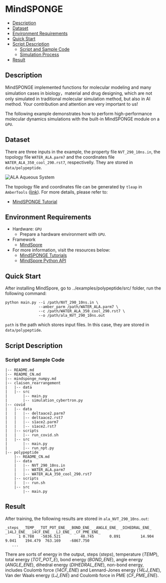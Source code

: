 # MindSPONGE

- [Description](#Description)
- [Dataset](#Dataset)
- [Environment Requirements](#Environment-Requirements)
- [Quick Start](#Quick-Start)
- [Script Description](#Script-Description)
    - [Script and Sample Code](#Script-and-Sample-Code)
    - [Simulation Process](#Simulation-Process)
- [Result](#Result)

## Description

MindSPONGE implemented functions for molecular modeling and many simulation cases in biology，material and drug designing, which are not only simulated in traditional molecular simulation method, but also in AI method. Your contribution and attention are very important to us!

The following example demonstrates how to perform high-performance molecular dynamics simulations with the built-in MindSPONGE module on a `GPU`.

## Dataset

There are three inputs in the example, the property file `NVT_290_10ns.in`, the topology file `WATER_ALA.parm7` and the coordinates file `WATER_ALA_350_cool_290.rst7`, respectivelly. They are stored in `data/polypeptide`.

![ALA Aqueous System](https://images.gitee.com/uploads/images/2021/0323/184453_4bd9b1a6_8142020.png "图片1.png")

The topology file and coordinates file can be generated by `tleap` in `AmberTools` ([link](<http://ambermd.org/GetAmber.php>)). For more details, please refer to:

- [MindSPONGE Tutorial](https://gitee.com/mindspore/mindscience/blob/master/MindSPONGE/examples/)

## Environment Requirements

- Hardware: `GPU`
    - Prepare a hardware environment with `GPU`.
- Framework
    - [MindSpore](https://www.mindspore.cn/install/en)
- For more information, visit the resources below:
    - [MindSPONGE Tutorials](https://gitee.com/mindspore/mindscience/tree/master/MindSPONGE/mindsponge/examples)
    - [MindSpore Python API](https://www.mindspore.cn/docs/api/en/master/index.html)

## Quick Start

After installing MindSpore, go to ../examples/polypeptide/src/ folder, run the following command:

```shell
python main.py --i /path/NVT_290_10ns.in \
               --amber_parm /path/WATER_ALA.parm7 \
               --c /path/WATER_ALA_350_cool_290.rst7 \
               --o /path/ala_NVT_290_10ns.out
```

`path` is the path which stores input files. In this case, they are stored in `data/polypeptide`.

## Script Description

### Script and Sample Code

```shell
|-- README.md
|-- README_CN.md
|-- mindsponge_numpy.md
|-- claisen_rearrangement
|   |-- data
|   |-- src
|       |-- main.py
|       |-- simulation_cybertron.py
|-- covid
|   |-- data
|   |   |-- deltaace2.parm7
|   |   |-- deltaace2.rst7
|   |   |-- s1ace2.parm7
|   |   |-- s1ace2.rst7
|   |-- scripts
|   |   |-- run_covid.sh
|   |-- src
|       |-- main.py
|       |-- run_npt.py
|-- polypeptide
    |-- README_CN.md
    |-- data
    |   |-- NVT_290_10ns.in
    |   |-- WATER_ALA.parm7
    |   |-- WATER_ALA_350_cool_290.rst7
    |-- scripts
    |   |-- run.sh
    |-- src
        |-- main.py
```

## Result

After training, the following results are stored in `ala_NVT_290_10ns.out`:

```text
_steps_ _TEMP_ _TOT_POT_ENE_ _BOND_ENE_ _ANGLE_ENE_ _DIHEDRAL_ENE_ _14LJ_ENE_ _14CF_ENE_ _LJ_ENE_ _CF_PME_ENE_
      1 0.788   -5836.521         48.745       0.891         14.904      9.041    194.479  763.169    -6867.750
   ...
```

There are sorts of energy in the output, steps (_steps_), temperature (_TEMP_), total energy (_TOT_POT_E_), bond energy (_BOND_ENE_), angle energy (_ANGLE_ENE_), dihedral energy (_DIHEDRAL_ENE_), non-bond energy, includes Coulomb force (_14CF_ENE_) and Lennard-Jones energy (_14LJ_ENE_), Van der Waals energy (_LJ_ENE_) and Coulomb force in PME (_CF_PME_ENE_).
